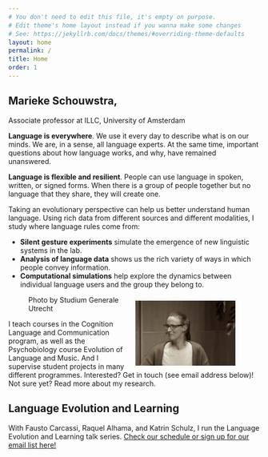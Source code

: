 ```yaml
---
# You don't need to edit this file, it's empty on purpose.
# Edit theme's home layout instead if you wanna make some changes
# See: https://jekyllrb.com/docs/themes/#overriding-theme-defaults
layout: home
permalink: /
title: Home
order: 1
---
```



## Marieke Schouwstra, 
Associate professor at ILLC, University of Amsterdam

**Language is everywhere**. We use it every day to describe what is on our minds. We are, in a sense, all language experts. At the same time, important questions about how language works, and why, have remained unanswered.

**Language is flexible and resilient**. People can use language in spoken, written, or signed forms. When there is a group of people together but no language that they share, they will create one. 

Taking an evolutionary perspective can help us better understand human language. Using rich data from different sources and different modalities, I study where language rules come from:

- **Silent gesture experiments** simulate the emergence of new linguistic systems in the lab.
- **Analysis of language data** shows us the rich variety of ways in which people convey information. 
- **Computational simulations** help explore the dynamics between individual language users and the group they belong to.

<figure>
 <img src="images/marieke2025.jpg" alt="marieke" height="130" align="right" style="padding: 10px;" />
  <figcaption>Photo by Studium Generale Utrecht</figcaption>
</figure>

I teach courses in the Cognition Language and Communication program, as well as the Psychobiology course Evolution of Language and Music. And I supervise student projects in many different programmes. Interested? Get in touch (see email address below)! Not sure yet? Read more about my research. 

## Language Evolution and Learning

With Fausto Carcassi, Raquel Alhama, and Katrin Schulz, I run the Language Evolution and Learning talk series. [Check our schedule or sign up for our email list here!](https://sites.google.com/view/lela-amsterdam)

